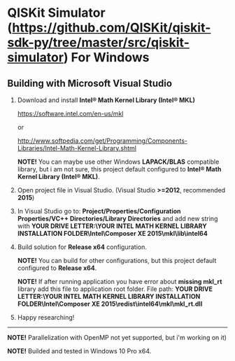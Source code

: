 # QISKit Simulator (https://github.com/QISKit/qiskit-sdk-py/tree/master/src/qiskit-simulator) For Windows
## Building with Microsoft Visual Studio

1. Download and install **Intel® Math Kernel Library (Intel® MKL)** 

   https://software.intel.com/en-us/mkl  

   or 

   http://www.softpedia.com/get/Programming/Components-Libraries/Intel-Math-Kernel-Library.shtml

   **NOTE!** You can maybe use other Windows **LAPACK/BLAS** compatible library, but i am not sure, this project default configured to **Intel® Math Kernel Library (Intel® MKL)**.
  

2. Open project file in Visual Studio. (Visual Studio **>=2012**, recommended **2015**)
3. In Visual Studio go to: **Project/Properties/Configuration Properties/VC++ Directories/Library Directories** and add new string with **YOUR DRIVE LETTER:\YOUR INTEL MATH KERNEL LIBRARY INSTALLATION FOLDER\Intel\Composer XE 2015\mkl\lib\intel64**
4. Build solution for **Release x64** configuration.

    **NOTE!** You can build for other configurations, but this project default configured to **Release x64**.
 
   **NOTE!** If after running application you have error about **missing mkl_rt** library add this file to application root folder. File path: **YOUR DRIVE LETTER:\YOUR INTEL MATH KERNEL LIBRARY INSTALLATION FOLDER\Intel\Composer XE 2015\redist\intel64\mkl\mkl_rt.dll**

5. Happy researching!
***
**NOTE!** Parallelization with OpenMP not yet supported, but i'm working on it)

**NOTE!** Builded and tested in Windows 10 Pro x64.
